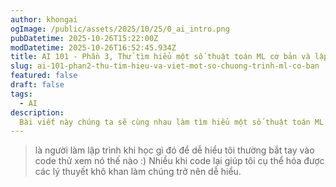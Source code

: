```yaml
---
author: khongai
ogImage: /public/assets/2025/10/25/0_ai_intro.png
pubDatetime: 2025-10-26T15:22:00Z
modDatetime: 2025-10-26T16:52:45.934Z
title: AI 101 - Phần 3, Thử tìm hiểu một số thuật toán ML cơ bản và lập trình một số ví dụ cụ thể
slug: ai-101-phan2-thu-tim-hieu-va-viet-mot-so-chuong-trinh-ml-co-ban
featured: false
draft: false
tags:
  - AI
description:
  Bài viết này chúng ta sẽ cùng nhau làm tìm hiểu một số thuật toán ML cơ bản.
---
```


>là người làm lập trình khi học gì đó để dễ hiểu tôi thường bắt tay vào code thử xem nó thế nào :) Nhiều khi code lại giúp tôi cụ thể hóa được các lý thuyết khô khan làm chúng trở nên dễ hiểu.